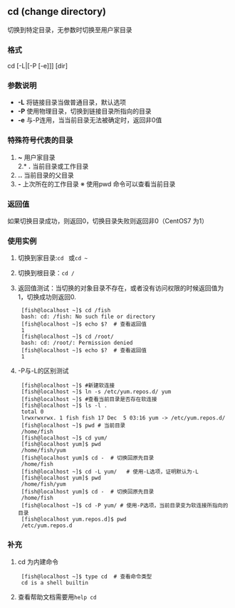 ## cd (**c**hange **d**irectory) 
切换到特定目录，无参数时切换至用户家目录
### 格式  
cd [-L|[-P [-e]]] [dir]  
### 参数说明
* **-L** 将链接目录当做普通目录，默认选项
* **-P** 使用物理目录，切换到链接目录所指向的目录   
* **-e**  与-P连用，当当前目录无法被确定时，返回非0值   

### 特殊符号代表的目录
1. **~** 用户家目录  
2.* **.** 当前目录或工作目录
3. **..** 当前目录的父目录
4. **\-** 上次所在的工作目录
※ 使用pwd 命令可以查看当前目录

### 返回值
如果切换目录成功，则返回0，切换目录失败则返回非0（CentOS7 为1） 
	
### 使用实例  
1. 切换到家目录:`cd ` 或`cd ~`  
2. 切换到根目录：`cd /`
3. 返回值测试：当切换的对象目录不存在，或者没有访问权限的时候返回值为1，切换成功则返回0.

		[fish@localhost ~]$ cd /fish	
		bash: cd: /fish: No such file or directory
		[fish@localhost ~]$ echo $?  # 查看返回值
		1	
		[fish@localhost ~]$ cd /root/	
		bash: cd: /root/: Permission denied
		[fish@localhost ~]$ echo $?  # 查看返回值
		1

4. -P与-L的区别测试

		[fish@localhost ~]$ #新建软连接   
		[fish@localhost ~]$ ln -s /etc/yum.repos.d/ yum
		[fish@localhost ~]$ #查看当前目录是否存在软连接
		[fish@localhost ~]$ ls -l .
		total 0
		lrwxrwxrwx. 1 fish fish 17 Dec  5 03:16 yum -> /etc/yum.repos.d/
		[fish@localhost ~]$ pwd # 当前目录
		/home/fish
		[fish@localhost ~]$ cd yum/
		[fish@localhost yum]$ pwd
		/home/fish/yum
		[fish@localhost yum]$ cd -  # 切换回原先目录
		/home/fish
		[fish@localhost ~]$ cd -L yum/   # 使用-L选项，证明默认为-L
		[fish@localhost yum]$ pwd
		/home/fish/yum
		[fish@localhost yum]$ cd -  # 切换回原先目录
		/home/fish
		[fish@localhost ~]$ cd -P yum/ # 使用-P选项，当前目录变为软连接所指向的目录
		[fish@localhost yum.repos.d]$ pwd
		/etc/yum.repos.d

### 补充
1. cd 为内建命令  

		[fish@localhost ~]$ type cd  # 查看命令类型
		cd is a shell builtin

2. 查看帮助文档需要用`help cd`
